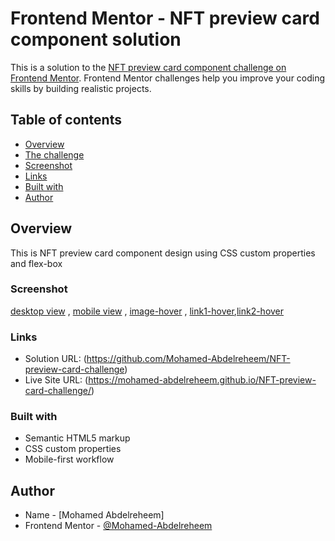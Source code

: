 # Frontend Mentor - NFT preview card component solution

This is a solution to the [NFT preview card component challenge on Frontend Mentor](https://www.frontendmentor.io/challenges/nft-preview-card-component-SbdUL_w0U). Frontend Mentor challenges help you improve your coding skills by building realistic projects. 

## Table of contents

- [Overview](#overview)
- [The challenge](#Recipe-page-challenge)
- [Screenshot](#screenshot)
- [Links](#links)
- [Built with](#built-with)
- [Author](#author)


## Overview

This is NFT preview card component design using CSS custom properties and flex-box


### Screenshot

[desktop view](./screenshots/desktop-screen.png) , [mobile view](./screenshots/mobile-screen.png) , [image-hover](screenshots/hover1.png) , [link1-hover](./screenshots/hover2.png),[link2-hover](./screenshots/hover2.png)


### Links

- Solution URL: (https://github.com/Mohamed-Abdelreheem/NFT-preview-card-challenge)
- Live Site URL: (https://mohamed-abdelreheem.github.io/NFT-preview-card-challenge/)


### Built with

- Semantic HTML5 markup
- CSS custom properties
- Mobile-first workflow


## Author

- Name - [Mohamed Abdelreheem]
- Frontend Mentor - [@Mohamed-Abdelreheem](https://www.frontendmentor.io/profile/Mohamed-Abdelreheem)
